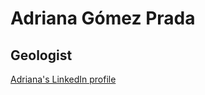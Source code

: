 # Adriana Gómez Prada
## Geologist

[Adriana's LinkedIn profile](www.linkedin.com/in/adriana-gómez-prada-518a4083)
